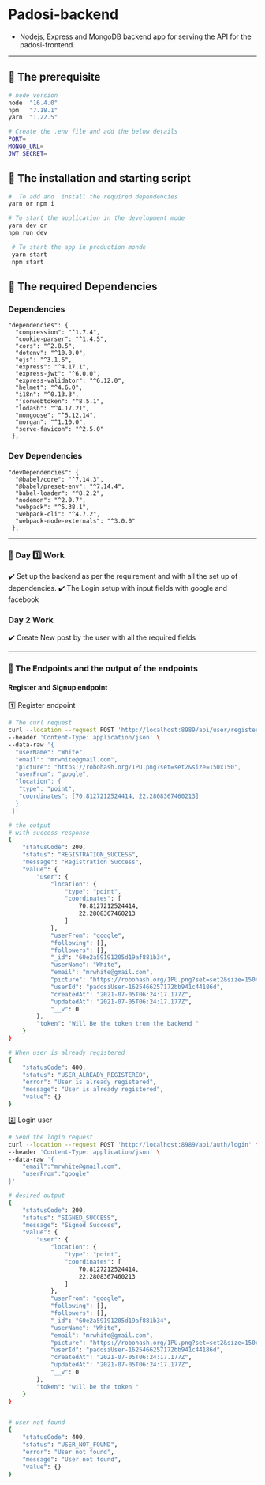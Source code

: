 # Padosi-backend

- Nodejs, Express and MongoDB backend app for serving the API for the padosi-frontend.

---

## 🏁 The prerequisite

```bash
# node version
node  "16.4.0"
npm   "7.18.1"
yarn  "1.22.5"

# Create the .env file and add the below details
PORT=
MONGO_URL=
JWT_SECRET=
```

## 🏁 The installation and starting script

```bash
#  To add and  install the required dependencies
yarn or npm i

# To start the application in the development mode
yarn dev or
npm run dev

 # To start the app in production monde
 yarn start
 npm start
```

## 🏁 The required Dependencies

### Dependencies

```
"dependencies": {
  "compression": "^1.7.4",
  "cookie-parser": "^1.4.5",
  "cors": "^2.8.5",
  "dotenv": "^10.0.0",
  "ejs": "^3.1.6",
  "express": "^4.17.1",
  "express-jwt": "^6.0.0",
  "express-validator": "^6.12.0",
  "helmet": "^4.6.0",
  "i18n": "^0.13.3",
  "jsonwebtoken": "^8.5.1",
  "lodash": "^4.17.21",
  "mongoose": "^5.12.14",
  "morgan": "^1.10.0",
  "serve-favicon": "^2.5.0"
 },
```

### Dev Dependencies

```
"devDependencies": {
  "@babel/core": "^7.14.3",
  "@babel/preset-env": "^7.14.4",
  "babel-loader": "^8.2.2",
  "nodemon": "^2.0.7",
  "webpack": "^5.38.1",
  "webpack-cli": "^4.7.2",
  "webpack-node-externals": "^3.0.0"
 },
```

---

### 🏁 Day 1️⃣ Work

✔️ Set up the backend as per the requirement and with all the set up of dependencies.
✔️ The Login setup with input fields with google and facebook

### Day 2 Work

✔️ Create New post by the user with all the required fields

---

### 🥇 The Endpoints and the output of the endpoints

#### Register and Signup endpoint

1️⃣ Register endpoint

```bash
# The curl request
curl --location --request POST 'http://localhost:8989/api/user/register' \
--header 'Content-Type: application/json' \
--data-raw '{
  "userName": "White",
  "email": "mrwhite@gmail.com",
  "picture": "https://robohash.org/1PU.png?set=set2&size=150x150",
  "userFrom": "google",
  "location": {
   "type": "point",
   "coordinates": [70.8127212524414, 22.2808367460213]
  }
 }'

# the output
# with success response
{
    "statusCode": 200,
    "status": "REGISTRATION_SUCCESS",
    "message": "Registration Success",
    "value": {
        "user": {
            "location": {
                "type": "point",
                "coordinates": [
                    70.8127212524414,
                    22.2808367460213
                ]
            },
            "userFrom": "google",
            "following": [],
            "followers": [],
            "_id": "60e2a59191205d19af881b34",
            "userName": "White",
            "email": "mrwhite@gmail.com",
            "picture": "https://robohash.org/1PU.png?set=set2&size=150x150",
            "userId": "padosiUser-1625466257172bb941c44186d",
            "createdAt": "2021-07-05T06:24:17.177Z",
            "updatedAt": "2021-07-05T06:24:17.177Z",
            "__v": 0
        },
        "token": "Will Be the token trom the backend "
    }
}

# When user is already registered
{
    "statusCode": 400,
    "status": "USER_ALREADY_REGISTERED",
    "error": "User is already registered",
    "message": "User is already registered",
    "value": {}
}
```

2️⃣ Login user

```bash
# Send the login request
curl --location --request POST 'http://localhost:8989/api/auth/login' \
--header 'Content-Type: application/json' \
--data-raw '{
    "email":"mrwhite@gmail.com",
    "userFrom":"google"
}'

# desired output
{
    "statusCode": 200,
    "status": "SIGNED_SUCCESS",
    "message": "Signed Success",
    "value": {
        "user": {
            "location": {
                "type": "point",
                "coordinates": [
                    70.8127212524414,
                    22.2808367460213
                ]
            },
            "userFrom": "google",
            "following": [],
            "followers": [],
            "_id": "60e2a59191205d19af881b34",
            "userName": "White",
            "email": "mrwhite@gmail.com",
            "picture": "https://robohash.org/1PU.png?set=set2&size=150x150",
            "userId": "padosiUser-1625466257172bb941c44186d",
            "createdAt": "2021-07-05T06:24:17.177Z",
            "updatedAt": "2021-07-05T06:24:17.177Z",
            "__v": 0
        },
        "token": "will be the token "
    }
}


# user not found
{
    "statusCode": 400,
    "status": "USER_NOT_FOUND",
    "error": "User not found",
    "message": "User not found",
    "value": {}
}


```

